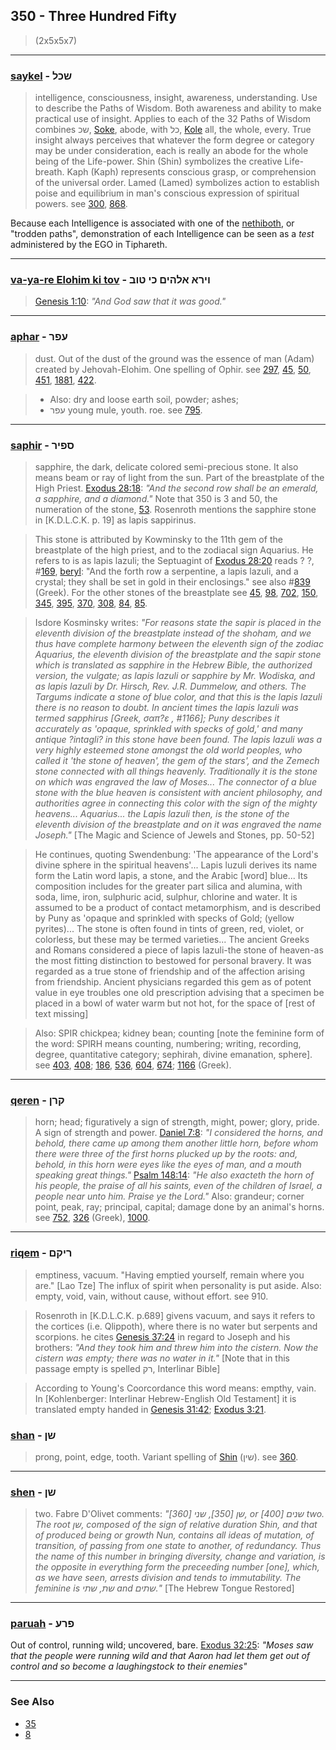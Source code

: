 ## 350 - Three Hundred Fifty
> (2x5x5x7)

---

### [saykel](/keys/ShKL) - שכל
> intelligence, consciousness, insight, awareness, understanding. Use to describe the Paths of Wisdom. Both awareness and ability to make practical use of insight. Applies to each of the 32 Paths of Wisdom combines שכ, [Soke](/keys/ShK), abode, with כל, [Kole](/keys/KL) all, the whole, every. True insight always perceives that whatever the form degree or category may be under consideration, each is really an abode for the whole being of the Life-power. Shin (Shin) symbolizes the creative Life-breath. Kaph (Kaph) represents conscious grasp, or comprehension of the universal order. Lamed (Lamed) symbolizes action to establish poise and equilibrium in man's conscious expression of spiritual powers. see [300](300), [868](868).

Because each Intelligence is associated with one of the [nethiboth](/keys/NThIBVTh), or "trodden paths", demonstration of each Intelligence can be seen as a *test* administered by the EGO in Tiphareth.

---

### [va-ya-re Elohim ki tov](/keys/VIRA.ALHIM.KI.TVB) - וירא אלהים כי טוב
> [Genesis 1:10](http://biblehub.com/genesis/1-10.htm): *"And God saw that it was good."*

---

### [aphar](/keys/OPR) - עפר
> dust. Out of the dust of the ground was the essence of man (Adam) created by Jehovah-Elohim. One spelling of Ophir. see [297](297), [45](45), [50](50), [451](451), [1881](1881), [422](422).

> - Also: dry and loose earth soil, powder; ashes;
> - עפר young mule, youth. roe. see [795](795).

---

### [saphir](/keys/SPIR) - ספיר
> sapphire, the dark, delicate colored semi-precious stone. It also means beam or ray of light from the sun. Part of the breastplate of the High Priest. [Exodus 28:18](http://biblehub.com/exodus/28-18.htm): *"And the second row shall be an emerald, a sapphire, and a diamond."* Note that 350 is 3 and 50, the numeration of the stone, [53](53). Rosenroth mentions the sapphire stone in [K.D.L.C.K. p. 19] as lapis sappirinus.

> This stone is attributed by Kowminsky to the 11th gem of the breastplate of the high priest, and to the zodiacal sign Aquarius. He refers to is as lapis lazuli; the Septuagint of [Exodus 28:20](http://biblehub.com/exodus/28-20.htm) reads ? ?, #[169](169), [beryl](169): "And the forth row a serpentine, a lapis lazuli, and a crystal; they shall be set in gold in their enclosings." see also #[839](839) (Greek). For the other stones of the breastplate see [45](45), [98](98), [702](702), [150](150), [345](345), [395](395), [370](370), [308](308), [84](84), [85](85).

> Isdore Kosminsky writes: *"For reasons state the sapir is placed in the eleventh division of the breastplate instead of the shoham, and we thus have complete harmony between the eleventh sign of the zodiac Aquarius, the eleventh division of the breastplate and the sapir stone which is translated as sapphire in the Hebrew Bible, the authorized version, the vulgate; as lapis lazuli or sapphire by Mr. Wodiska, and as lapis lazuli by Dr. Hirsch, Rev. J.R. Dummelow, and others. The Targums indicate a stone of blue color, and that this is the lapis lazuli there is no reason to doubt. In ancient times the lapis lazuli was termed sapphirus [Greek, σαπ?ε , #1166]; Puny describes it accurately as 'opaque, sprinkled with specks of gold,' and many antique ?intagli? in this stone have been found. The lapis lazuli was a very highly esteemed stone amongst the old world peoples, who called it 'the stone of heaven', the gem of the stars', and the Zemech stone connected with all things heavenly. Traditionally it is the stone on which was engraved the law of Moses... The connector of a blue stone with the blue heaven is consistent with ancient philosophy, and authorities agree in connecting this color with the sign of the mighty heavens... Aquarius... the Lapis lazuli then, is the stone of the eleventh division of the breastplate and on it was engraved the name Joseph."* [The Magic and Science of Jewels and Stones, pp. 50-52]

> He continues, quoting Swendenbung: 'The appearance of the Lord's divine sphere in the spiritual heavens'... Lapis luzuli derives its name form the Latin word lapis, a stone, and the Arabic [word] blue... Its composition includes for the greater part silica and alumina, with soda, lime, iron, sulphuric acid, sulphur, chlorine and water. It is assumed to be a product of contact metamorphism, and is described by Puny as 'opaque and sprinkled with specks of Gold; (yellow pyrites)... The stone is often found in tints of green, red, violet, or colorless, but these may be termed varieties... The ancient Greeks and Romans considered a piece of lapis lazuli-the stone of heaven-as the most fitting distinction to bestowed for personal bravery. It was regarded as a true stone of friendship and of the affection arising from friendship. Ancient physicians regarded this gem as of potent value in eye troubles one old prescription advising that a specimen be placed in a bowl of water warm but not hot, for the space of [rest of text missing]

> Also: SPIR chickpea; kidney bean; counting [note the feminine form of the word: SPIRH means counting, numbering; writing, recording, degree, quantitative category; sephirah, divine emanation, sphere]. see [403](403), [408](408); [186](186), [536](536), [604](604), [674](674); [1166](1166) (Greek).

---

### [qeren](/keys/QRN) - קרן
> horn; head; figuratively a sign of strength, might, power; glory, pride. A sign of strength and power. [Daniel 7:8](http://biblehub.com/daniel/7-8.htm): *"I considered the horns, and behold, there came up among them another little horn, before whom there were three of the first horns plucked up by the roots: and, behold, in this horn were eyes like the eyes of man, and a mouth speaking great things."* [Psalm 148:14](http://biblehub.com/psalms/148-14.htm): *"He also exacteth the horn of his people, the praise of all his saints, even of the children of Israel, a people near unto him. Praise ye the Lord."* Also: grandeur; corner point, peak, ray; principal, capital; damage done by an animal's horns. see [752](752), [326](326) (Greek), [1000](1000).

---

### [riqem](/keys/RIQM) - ריקם
> emptiness, vacuum. "Having emptied yourself, remain where you are." [Lao Tze] The influx of spirit when personality is put aside. Also: empty, void, vain, without cause, without effort. see 910.

> Rosenroth in [K.D.L.C.K. p.689] givens vacuum, and says it refers to the cortices (i.e. Qlippoth), where there is no water but serpents and scorpions. he cites [Genesis 37:24](http://biblehub.com/genesis/37-24.htm) in regard to Joseph and his brothers: *"And they took him and threw him into the cistern. Now the cistern was empty; there was no water in it."* [Note that in this passage empty is spelled רק, Interlinar Bible]

> According to Young's Coorcordance this word means: empthy, vain. In [Kohlenberger: Interlinar Hebrew-English Old Testament] it is translated empty handed in [Genesis 31:42](http://biblehub.com/genesis/31-42.htm); [Exodus 3:21](http://biblehub.com/exodus/3-21.htm).

### [shan](/keys/ShN) - שן
> prong, point, edge, tooth. Variant spelling of [Shin](/keys/ShIN) (שין). see [360](360).

---

### [shen](/keys/ShN) - שן
> two. Fabre D'Olivet comments: *"שן [350], שני [360], or שנים [400] two. The root שן, composed of the sign of relative duration Shin, and that of produced being or growth Nun, contains all ideas of mutation, of transition, of passing from one state to another, of redundancy. Thus the name of this number in bringing diversity, change and variation, is the opposite in everything form the preceeding number [one], which, as we have seen, arrests division and tends to immutability. The feminine is שת, שתי and שתים."* [The Hebrew Tongue Restored]

---

### [paruah](/keys/PRO) - פרע
Out of control, running wild; uncovered, bare. [Exodus 32:25](http://biblehub.com/exodus/32-25.htm): *"Moses saw that the people were running wild and that Aaron had let them get out of control and so become a laughingstock to their enemies"*

---

### See Also

- [35](35)
- [8](8)

